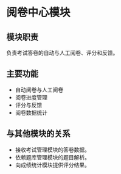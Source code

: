 # 阅卷中心模块

## 模块职责
负责考试答卷的自动与人工阅卷、评分和反馈。

## 主要功能
- 自动阅卷与人工阅卷
- 阅卷进度管理
- 评分与反馈
- 阅卷数据统计

## 与其他模块的关系
- 接收考试管理模块的答卷数据。
- 依赖题库管理模块的题目解析。
- 向成绩统计模块提供评分结果。 